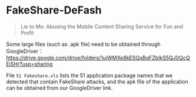# FakeShare-DeFash
> Lie to Me: Abusing the Mobile Content Sharing Service for Fun and Profit

Some large files (such as .apk file) need to be obtained through GoogleDriver：
https://drive.google.com/drive/folders/1ujWMXe8kESQxBqFZbIkS5QJ0QcQEjSHr?usp=sharing


File `51 Fakeshare.xls` lists the 51 application package names that we detected that contain FakeShare attacks, and the apk file of the application can be obtained from our GoogleDriver link.
